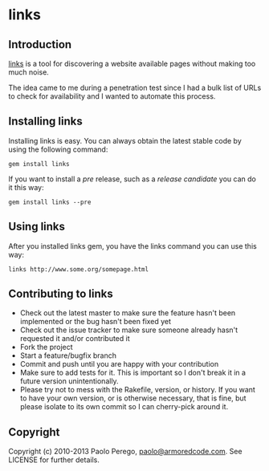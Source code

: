 # links

## Introduction

[links](https://github.com/thesp0nge/links) is a tool for discovering a website
available pages without making too much noise.

The idea came to me during a penetration test since I had a bulk list of URLs
to check for availability and I wanted to automate this process.

## Installing links

Installing links is easy. You can always obtain the latest stable code by using the following command: 

``` 
gem install links
```

If you want to install a _pre_ release, such as a _release candidate_ you can do it this way:
```
gem install links --pre
```

## Using links

After you installed links gem, you have the links command you can use this way:

```
links http://www.some.org/somepage.html
```

## Contributing to links
 
* Check out the latest master to make sure the feature hasn't been implemented
  or the bug hasn't been fixed yet
* Check out the issue tracker to make sure someone already hasn't requested it
  and/or contributed it
* Fork the project
* Start a feature/bugfix branch
* Commit and push until you are happy with your contribution
* Make sure to add tests for it. This is important so I don't break it in a
  future version unintentionally.
* Please try not to mess with the Rakefile, version, or history. If you want to
  have your own version, or is otherwise necessary, that is fine, but please
  isolate to its own commit so I can cherry-pick around it.

## Copyright

Copyright (c) 2010-2013 Paolo Perego, <paolo@armoredcode.com>. See LICENSE for
further details.

